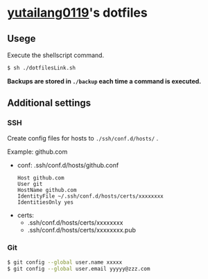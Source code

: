 # [yutailang0119](https://github.com/yutailang0119)'s dotfiles

## Usege

Execute the shellscript command.

```bash
$ sh ./dotfilesLink.sh
```

**Backups are stored in `./backup` each time a command is executed.**

## Additional settings

### SSH

Create config files for hosts to `./ssh/conf.d/hosts/` .

Example: github.com
- conf: .ssh/conf.d/hosts/github.conf
    ```
    Host github.com
    User git
    HostName github.com
    IdentityFile ~/.ssh/conf.d/hosts/certs/xxxxxxxx
    IdentitiesOnly yes
    ```
- certs:
    - .ssh/conf.d/hosts/certs/xxxxxxxx
    - .ssh/conf.d/hosts/certs/xxxxxxxx.pub

### Git

```bash
$ git config --global user.name xxxxx
$ git config --global user.email yyyyy@zzz.com
```
